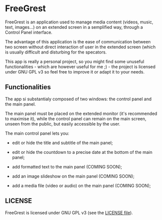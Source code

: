 # FreeGrest

FreeGrest is an application used to manage media content (videos, music, text, images...) on an extended screen in a semplified way, through a Control Panel interface.

The advantage of this application is the ease of communication between two screen without direct interaction of user in the extended screen (which is usually difficult and disturbing for the specators.

This app is really a personal project, so you might find some unuseful functionalities - which are however useful for me ;) - the project is licensed under GNU GPL v3 so feel free to improve it or adapt it to your needs.

## Functionalities

The app si substantialy composed of two windows: the control panel and the main panel.

The main panel must be placed on the extended monitor (it's recommended to maximise it), while the control panel can remain on the main screen, unseen from the public, but easily accessible by the user.

The main control panel lets you:

 - edit or hide the title and subtitle of the main panel;

 - edit or hide the countdown to a precise date at the bottom of the main panel;

 - add formatted text to the main panel (COMING SOON);

 - add an image slideshow on the main panel (COMING SOON);

 - add a media file (video or audio) on the main panel (COMING SOON);

## LICENSE

FreeGrest is licensed under GNU GPL v3 (see the [LICENSE file](http://github.com/GioBonvi/FreeGrest/blob/master/README.md)).